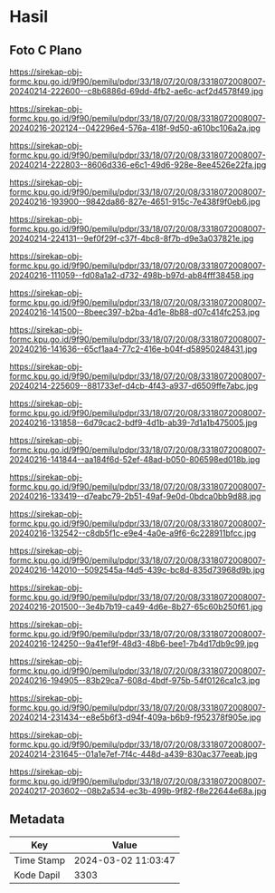 # Hasil

## Foto C Plano

https://sirekap-obj-formc.kpu.go.id/9f90/pemilu/pdpr/33/18/07/20/08/3318072008007-20240214-222600--c8b6886d-69dd-4fb2-ae6c-acf2d4578f49.jpg

https://sirekap-obj-formc.kpu.go.id/9f90/pemilu/pdpr/33/18/07/20/08/3318072008007-20240216-202124--042296e4-576a-418f-9d50-a610bc106a2a.jpg

https://sirekap-obj-formc.kpu.go.id/9f90/pemilu/pdpr/33/18/07/20/08/3318072008007-20240214-222803--8606d336-e6c1-49d6-928e-8ee4526e22fa.jpg

https://sirekap-obj-formc.kpu.go.id/9f90/pemilu/pdpr/33/18/07/20/08/3318072008007-20240216-193900--9842da86-827e-4651-915c-7e438f9f0eb6.jpg

https://sirekap-obj-formc.kpu.go.id/9f90/pemilu/pdpr/33/18/07/20/08/3318072008007-20240214-224131--9ef0f29f-c37f-4bc8-8f7b-d9e3a037821e.jpg

https://sirekap-obj-formc.kpu.go.id/9f90/pemilu/pdpr/33/18/07/20/08/3318072008007-20240216-111059--fd08a1a2-d732-498b-b97d-ab84fff38458.jpg

https://sirekap-obj-formc.kpu.go.id/9f90/pemilu/pdpr/33/18/07/20/08/3318072008007-20240216-141500--8beec397-b2ba-4d1e-8b88-d07c414fc253.jpg

https://sirekap-obj-formc.kpu.go.id/9f90/pemilu/pdpr/33/18/07/20/08/3318072008007-20240216-141636--65cf1aa4-77c2-416e-b04f-d58950248431.jpg

https://sirekap-obj-formc.kpu.go.id/9f90/pemilu/pdpr/33/18/07/20/08/3318072008007-20240214-225609--881733ef-d4cb-4f43-a937-d6509ffe7abc.jpg

https://sirekap-obj-formc.kpu.go.id/9f90/pemilu/pdpr/33/18/07/20/08/3318072008007-20240216-131858--6d79cac2-bdf9-4d1b-ab39-7d1a1b475005.jpg

https://sirekap-obj-formc.kpu.go.id/9f90/pemilu/pdpr/33/18/07/20/08/3318072008007-20240216-141844--aa184f6d-52ef-48ad-b050-806598ed018b.jpg

https://sirekap-obj-formc.kpu.go.id/9f90/pemilu/pdpr/33/18/07/20/08/3318072008007-20240216-133419--d7eabc79-2b51-49af-9e0d-0bdca0bb9d88.jpg

https://sirekap-obj-formc.kpu.go.id/9f90/pemilu/pdpr/33/18/07/20/08/3318072008007-20240216-132542--c8db5f1c-e9e4-4a0e-a9f6-6c228911bfcc.jpg

https://sirekap-obj-formc.kpu.go.id/9f90/pemilu/pdpr/33/18/07/20/08/3318072008007-20240216-142010--5092545a-f4d5-439c-bc8d-835d73968d9b.jpg

https://sirekap-obj-formc.kpu.go.id/9f90/pemilu/pdpr/33/18/07/20/08/3318072008007-20240216-201500--3e4b7b19-ca49-4d6e-8b27-65c60b250f61.jpg

https://sirekap-obj-formc.kpu.go.id/9f90/pemilu/pdpr/33/18/07/20/08/3318072008007-20240216-124250--9a41ef9f-48d3-48b6-bee1-7b4d17db9c99.jpg

https://sirekap-obj-formc.kpu.go.id/9f90/pemilu/pdpr/33/18/07/20/08/3318072008007-20240216-194905--83b29ca7-608d-4bdf-975b-54f0126ca1c3.jpg

https://sirekap-obj-formc.kpu.go.id/9f90/pemilu/pdpr/33/18/07/20/08/3318072008007-20240214-231434--e8e5b6f3-d94f-409a-b6b9-f952378f905e.jpg

https://sirekap-obj-formc.kpu.go.id/9f90/pemilu/pdpr/33/18/07/20/08/3318072008007-20240214-231645--01a1e7ef-7f4c-448d-a439-830ac377eeab.jpg

https://sirekap-obj-formc.kpu.go.id/9f90/pemilu/pdpr/33/18/07/20/08/3318072008007-20240217-203602--08b2a534-ec3b-499b-9f82-f8e22644e68a.jpg


## Metadata

| Key        | Value               |
| ---------- | ------------------- |
| Time Stamp | 2024-03-02 11:03:47 |
| Kode Dapil | 3303                |



